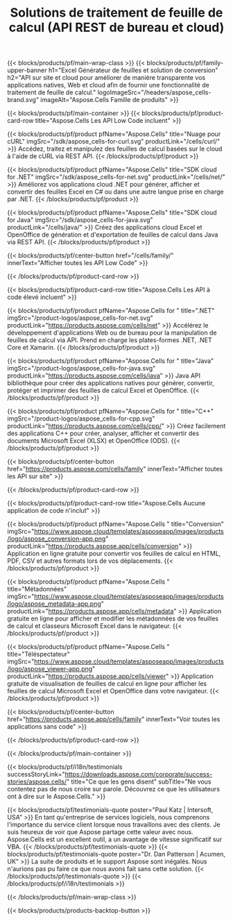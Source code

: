 ﻿---
title:  Solutions de traitement de feuille de calcul (API REST de bureau et cloud)
description:  API sur site et cloud pour améliorer de manière transparente vos applications natives, Web et cloud afin de fournir une fonctionnalité de traitement de feuille de calcul
weight: 30
url: /fr/
---
{{< blocks/products/pf/main-wrap-class >}}
{{< blocks/products/pf/family-upper-banner h1="Excel Générateur de feuilles et solution de conversion" h2="API sur site et cloud pour améliorer de manière transparente vos applications natives, Web et cloud afin de fournir une fonctionnalité de traitement de feuille de calcul." logoImageSrc="/headers/aspose_cells-brand.svg" imageAlt="Aspose.Cells Famille de produits" >}}

{{< blocks/products/pf/main-container >}}
{{< blocks/products/pf/product-card-row title="Aspose.Cells Les API Low Code incluent" >}}

{{< blocks/products/pf/product pfName="Aspose.Cells" title="Nuage pour cURL" imgSrc="/sdk/aspose_cells-for-curl.svg" productLink="/cells/curl/" >}}
Accédez, traitez et manipulez des feuilles de calcul basées sur le cloud à l'aide de cURL via REST API.
{{< /blocks/products/pf/product >}}

{{< blocks/products/pf/product pfName="Aspose.Cells" title="SDK cloud for .NET" imgSrc="/sdk/aspose_cells-for-net.svg" productLink="/cells/net/" >}}
Améliorez vos applications cloud .NET pour générer, afficher et convertir des feuilles Excel en C# ou dans une autre langue prise en charge par .NET.
{{< /blocks/products/pf/product >}}

{{< blocks/products/pf/product pfName="Aspose.Cells" title="SDK cloud for Java" imgSrc="/sdk/aspose_cells-for-java.svg" productLink="/cells/java/" >}}
Créez des applications cloud Excel et OpenOffice de génération et d'exportation de feuilles de calcul dans Java via REST API.
{{< /blocks/products/pf/product >}}

{{< blocks/products/pf/center-button href="/cells/family/" innerText="Afficher toutes les API Low Code" >}}

{{< /blocks/products/pf/product-card-row >}}

{{< blocks/products/pf/product-card-row title="Aspose.Cells Les API à code élevé incluent" >}}

{{< blocks/products/pf/product pfName="Aspose.Cells for " title=".NET" imgSrc="/product-logos/aspose_cells-for-net.svg" productLink="https://products.aspose.com/cells/net" >}}
Accélérez le développement d'applications Web ou de bureau pour la manipulation de feuilles de calcul via API. Prend en charge les plates-formes .NET, .NET Core et Xamarin.
{{< /blocks/products/pf/product >}}

{{< blocks/products/pf/product pfName="Aspose.Cells for " title="Java" imgSrc="/product-logos/aspose_cells-for-java.svg" productLink="https://products.aspose.com/cells/java" >}}
Java API bibliothèque pour créer des applications natives pour générer, convertir, protéger et imprimer des feuilles de calcul Excel et OpenOffice.
{{< /blocks/products/pf/product >}}

{{< blocks/products/pf/product pfName="Aspose.Cells for " title="C++" imgSrc="/product-logos/aspose_cells-for-cpp.svg" productLink="https://products.aspose.com/cells/cpp/" >}}
Créez facilement des applications C++ pour créer, analyser, afficher et convertir des documents Microsoft Excel (XLSX) et OpenOffice (ODS).
{{< /blocks/products/pf/product >}}

{{< blocks/products/pf/center-button href="https://products.aspose.com/cells/family" innerText="Afficher toutes les API sur site" >}}

{{< /blocks/products/pf/product-card-row >}}

{{< blocks/products/pf/product-card-row title="Aspose.Cells Aucune application de code n\'inclut" >}}

{{< blocks/products/pf/product pfName="Aspose.Cells " title="Conversion" imgSrc="https://www.aspose.cloud/templates/asposeapp/images/products/logo/aspose_conversion-app.png" productLink="https://products.aspose.app/cells/conversion" >}}
Application en ligne gratuite pour convertir vos feuilles de calcul en HTML, PDF, CSV et autres formats lors de vos déplacements.
{{< /blocks/products/pf/product >}}

{{< blocks/products/pf/product pfName="Aspose.Cells " title="Métadonnées" imgSrc="https://www.aspose.cloud/templates/asposeapp/images/products/logo/aspose_metadata-app.png" productLink="https://products.aspose.app/cells/metadata" >}}
Application gratuite en ligne pour afficher et modifier les métadonnées de vos feuilles de calcul et classeurs Microsoft Excel dans le navigateur.
{{< /blocks/products/pf/product >}}

{{< blocks/products/pf/product pfName="Aspose.Cells " title="Téléspectateur" imgSrc="https://www.aspose.cloud/templates/asposeapp/images/products/logo/aspose_viewer-app.png" productLink="https://products.aspose.app/cells/viewer" >}}
Application gratuite de visualisation de feuilles de calcul en ligne pour afficher les feuilles de calcul Microsoft Excel et OpenOffice dans votre navigateur.
{{< /blocks/products/pf/product >}}

{{< blocks/products/pf/center-button href="https://products.aspose.app/cells/family" innerText="Voir toutes les applications sans code" >}}

{{< /blocks/products/pf/product-card-row >}}

{{< /blocks/products/pf/main-container >}}

{{< blocks/products/pf/i18n/testimonials successStoryLink="https://downloads.aspose.com/corporate/success-stories/aspose.cells/" title="Ce que les gens disent" subTitle="Ne vous contentez pas de nous croire sur parole. Découvrez ce que les utilisateurs ont à dire sur le Aspose.Cells." >}}

{{< blocks/products/pf/testimonials-quote poster="Paul Katz | Intersoft, USA" >}}
En tant qu'entreprise de services logiciels, nous comprenons l'importance du service client lorsque nous travaillons avec des clients. Je suis heureux de voir que Aspose partage cette valeur avec nous. Aspose.Cells est un excellent outil, a un avantage de vitesse significatif sur VBA.
{{< /blocks/products/pf/testimonials-quote >}}
{{< blocks/products/pf/testimonials-quote poster="Dr. Dan Patterson | Acumen, UK" >}}
La suite de produits et le support Aspose sont inégalés. Nous n'aurions pas pu faire ce que nous avons fait sans cette solution.
{{< /blocks/products/pf/testimonials-quote >}}
{{< /blocks/products/pf/i18n/testimonials >}}

{{< /blocks/products/pf/main-wrap-class >}}

{{< blocks/products/products-backtop-button >}}
